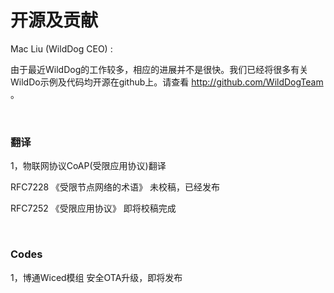 # 开源及贡献


Mac Liu (WildDog CEO) :

由于最近WildDog的工作较多，相应的进展并不是很快。我们已经将很多有关WildDo示例及代码均开源在github上。请查看 http://github.com/WildDogTeam 。



<br>

### 翻译

1，物联网协议CoAP(受限应用协议)翻译

RFC7228 《受限节点网络的术语》 未校稿，已经发布

RFC7252 《受限应用协议》 即将校稿完成

<br>

### Codes

1，博通Wiced模组 安全OTA升级，即将发布


<br>
 
<br>
